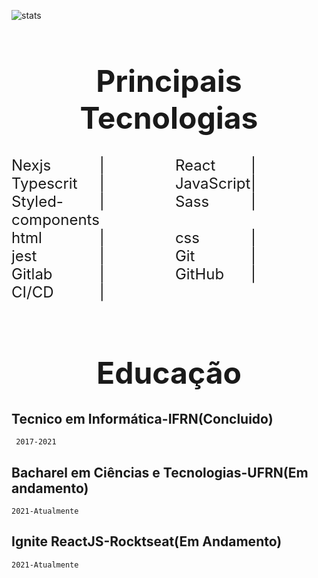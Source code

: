 ![stats](https://github-readme-stats.vercel.app/api?username=carlos0406&show_icons=true&theme=dracula&include_all_commits=true&count_private=true)

<h1 style="font-size:3rem; text-align:center" > Principais Tecnologias  </h1>

<div>
  <div style="display:grid;  grid-template-columns: repeat(4, 1fr); font-size:1.5rem">
    <span>Nexjs</span> |
    <span>React</span>|
    <span>Typescrit</span>|
    <span>JavaScript</span>|
    <span>Styled-components</span>|
    <span>Sass</span>|
    <span>html</span>|
    <span>css</span>|
    <span>jest</span>|
    <span>Git</span>|
    <span>Gitlab</span>|
    <span>GitHub</span>|
    <span>CI/CD</span>|
  </div>
<img src="https://img.shields.io/badge/next.js-000000?style=for-the-badge&logo=nextdotjs&logoColor=white" alt=""/>
<img src="https://img.shields.io/badge/React-20232A?style=for-the-badge&logo=react&logoColor=61DAFB" alt=""/>
<img src="https://img.shields.io/badge/TypeScript-007ACC?style=for-the-badge&logo=typescript&logoColor=white" alt="">
<img src="https://img.shields.io/badge/JavaScript-323330?style=for-the-badge&logo=javascript&logoColor=F7DF1E" alt="">
<img src="https://img.shields.io/badge/styled--components-DB7093?style=for-the-badge&logo=styled-components&logoColor=white" alt="">
<img src="https://img.shields.io/badge/Chakra--UI-319795?style=for-the-badge&logo=chakra-ui&logoColor=white" alt="">
<img src="https://img.shields.io/badge/Sass-CC6699?style=for-the-badge&logo=sass&logoColor=white" alt="">
<img src="https://img.shields.io/badge/HTML5-E34F26?style=for-the-badge&logo=html5&logoColor=white" alt="">
<img src="https://img.shields.io/badge/CSS-239120?&style=for-the-badge&logo=css3&logoColor=white" alt="">
<img src="https://img.shields.io/badge/Git-F05032?style=for-the-badge&logo=git&logoColor=white" alt="">
<img src="https://img.shields.io/badge/GitLab-330F63?style=for-the-badge&logo=gitlab&logoColor=white" alt="">
<img src="https://img.shields.io/badge/GitHub-100000?style=for-the-badge&logo=github&logoColor=white" alt="">
</div>
<h1 style="font-size:3rem; text-align:center" > Educação  </h1>

## Tecnico em Informática-IFRN(Concluido)

     2017-2021

## Bacharel em Ciências e Tecnologias-UFRN(Em andamento)

    2021-Atualmente

## Ignite ReactJS-Rocktseat(Em Andamento)

    2021-Atualmente
